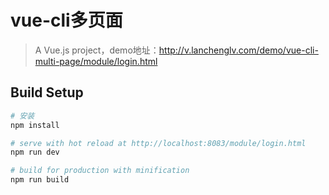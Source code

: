 # vue-cli多页面

> A Vue.js project，demo地址：http://v.lanchenglv.com/demo/vue-cli-multi-page/module/login.html



## Build Setup

``` bash
# 安装
npm install

# serve with hot reload at http://localhost:8083/module/login.html
npm run dev

# build for production with minification
npm run build


```

